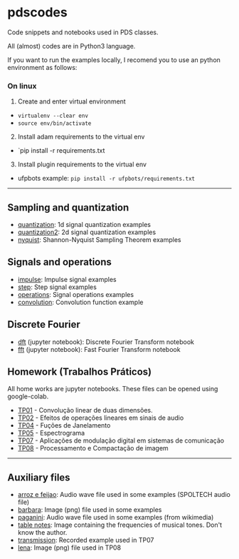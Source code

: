 # pdscodes

Code snippets and notebooks used in PDS classes.

All (almost) codes are in Python3 language.

If you want to run the examples locally, I recomend you to use an python environment as follows:

### On linux
1. Create and enter virtual environment
  * `virtualenv --clear env`
  * `source env/bin/activate`
2. Install adam requirements to the virtual env
  * `pip install -r requirements.txt
3. Install plugin requirements to the virtual env
  * ufpbots example: `pip install -r ufpbots/requirements.txt`

---

## Sampling and quantization
- [quantization](https://github.com/rsmarinho/pdscodes/blob/master/quantization.py): 1d signal quantization examples
- [quantization2](https://github.com/rsmarinho/pdscodes/blob/master/quantization2.py): 2d signal quantization examples
- [nyquist](https://github.com/rsmarinho/pdscodes/blob/master/nyquist.py): Shannon-Nyquist Sampling Theorem examples

## Signals and operations
- [impulse](https://github.com/rsmarinho/pdscodes/blob/master/impulse.py): Impulse signal examples
- [step](https://github.com/rsmarinho/pdscodes/blob/master/step.py): Step signal examples
- [operations](https://github.com/rsmarinho/pdscodes/blob/master/operations.py): Signal operations examples
- [convolution](https://github.com/rsmarinho/pdscodes/blob/master/convolution.py): Convolution function example

## Discrete Fourier
- [dft](https://github.com/rsmarinho/pdscodes/blob/master/dft.ipynb) (jupyter notebook): Discrete Fourier Transform notebook
- [fft](https://github.com/rsmarinho/pdscodes/blob/master/fft.ipynb) (jupyter notebook): Fast Fourier Transform notebook

## Homework (Trabalhos Práticos)
All home works are jupyter notebooks. These files can be opened using google-colab.

- [TP01](https://github.com/rsmarinho/pdscodes/blob/master/TP01.ipynb) - Convolução linear de duas dimensões.
- [TP02](https://github.com/rsmarinho/pdscodes/blob/master/TP02.ipynb) - Efeitos de operações lineares em sinais de audio
- [TP04](https://github.com/rsmarinho/pdscodes/blob/master/TP04.ipynb) - Fuções de Janelamento
- [TP05](https://github.com/rsmarinho/pdscodes/blob/master/TP05.ipynb) - Espectrograma
- [TP07](https://github.com/rsmarinho/pdscodes/blob/master/TP07.ipynb) - Aplicações de modulação digital em sistemas de comunicação
- [TP08](https://github.com/rsmarinho/pdscodes/blob/master/TP08.ipynb) - Processamento e Compactação de imagem
---

## Auxiliary files
- [arroz e feijao](https://github.com/rsmarinho/pdscodes/blob/master/LDC2006S16.wav): Audio wave file used in some examples (SPOLTECH audio file)
- [barbara](https://github.com/rsmarinho/pdscodes/blob/master/barbara.png): Image (png) file used in some examples
- [paganini](https://github.com/rsmarinho/pdscodes/blob/master/caprice24mono.wav): Audio wave file used in some examples (from wikimedia)
- [table notes](https://github.com/rsmarinho/pdscodes/blob/master/notas_musicais.jpg): Image containing the frequencies of musical tones. Don't know the author.
- [transmission](https://github.com/rsmarinho/pdscodes/blob/master/transmission.wav): Recorded example used in TP07
- [lena](https://github.com/rsmarinho/pdscodes/blob/master/lena512.png): Image (png) file used in TP08

